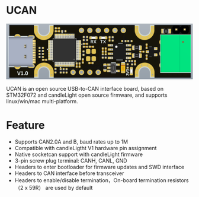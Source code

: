 # UCAN

![image-20230526150542989](assets/UCAN-TOP.png)

UCAN is an open source USB-to-CAN interface board, based on STM32F072 and candleLight open source firmware, and supports linux/win/mac multi-platform.

# Feature

- Supports CAN2.0A and B, baud rates up to 1M
- Compatible with candleLigtht V1 hardware pin assignment
- Native socketcan support with candleLight firmware
- 3-pin screw plug terminal: CANH, CANL,  GND
- Headers to enter bootloader for firmware updates and SWD interface
- Headers to CAN interface before transceiver
- Headers to enable/disable termination，On-board termination resistors（2 x 59R） are used by default
